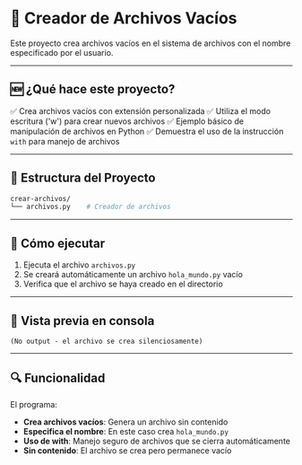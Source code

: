 # 📁 Creador de Archivos Vacíos

Este proyecto crea archivos vacíos en el sistema de archivos con el nombre especificado por el usuario.

---

## 🆕 ¿Qué hace este proyecto?

✅ Crea archivos vacíos con extensión personalizada
✅ Utiliza el modo escritura ('w') para crear nuevos archivos
✅ Ejemplo básico de manipulación de archivos en Python
✅ Demuestra el uso de la instrucción `with` para manejo de archivos

---

## 📁 Estructura del Proyecto

```bash
crear-archivos/
└── archivos.py    # Creador de archivos
```

---

## 🚀 Cómo ejecutar

1. Ejecuta el archivo `archivos.py`
2. Se creará automáticamente un archivo `hola_mundo.py` vacío
3. Verifica que el archivo se haya creado en el directorio

---

## 📸 Vista previa en consola

```plaintext
(No output - el archivo se crea silenciosamente)
```

---

## 🔍 Funcionalidad

El programa:

- **Crea archivos vacíos**: Genera un archivo sin contenido
- **Especifica el nombre**: En este caso crea `hola_mundo.py`
- **Uso de with**: Manejo seguro de archivos que se cierra automáticamente
- **Sin contenido**: El archivo se crea pero permanece vacío
